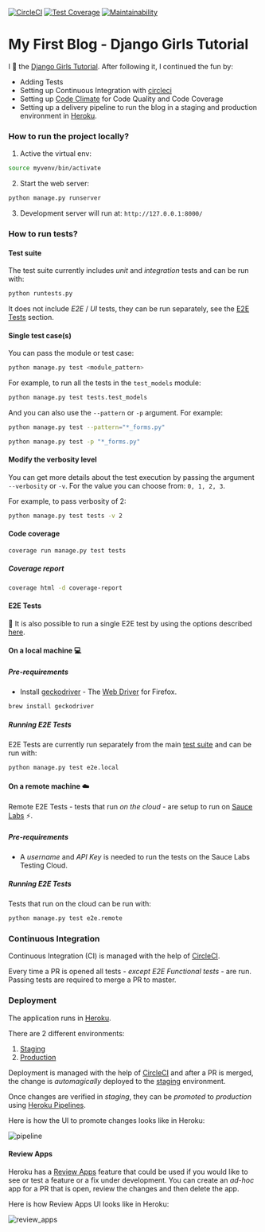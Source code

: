 [![CircleCI](https://circleci.com/gh/mignonnesaurus/my-first-blog/tree/master.svg?style=svg)](https://circleci.com/gh/mignonnesaurus/my-first-blog/tree/master)
[![Test Coverage](https://api.codeclimate.com/v1/badges/88f1f4084f20c55eaf01/test_coverage)](https://codeclimate.com/github/mignonnesaurus/my-first-blog/test_coverage)
[![Maintainability](https://api.codeclimate.com/v1/badges/88f1f4084f20c55eaf01/maintainability)](https://codeclimate.com/github/mignonnesaurus/my-first-blog/maintainability)  


# My First Blog - Django Girls Tutorial

I :yellow_heart: the [Django Girls Tutorial](https://tutorial.djangogirls.org/en/). After following it, I continued the fun by:
* Adding Tests 
* Setting up Continuous Integration with [circleci](https://circleci.com/)
* Setting up [Code Climate](https://codeclimate.com/) for Code Quality and Code Coverage
* Setting up a delivery pipeline to run the blog in a staging and production environment in [Heroku](https://www.heroku.com/).

### How to run the project locally?
1. Active the virtual env:
```bash
source myvenv/bin/activate
```

2. Start the web server:
```bash
python manage.py runserver
```

3. Development server will run at: `http://127.0.0.1:8000/`

### How to run tests?

#### Test suite

The test suite currently includes _unit_ and _integration_ tests and can be run with:

```bash
python runtests.py
```

It does not include _E2E_ / _UI_ tests, they can be run separately, see the [E2E Tests](#e2e-tests) section.

#### Single test case(s)

You can pass the module or test case:

```bash
python manage.py test <module_pattern> 
```

For example, to run all the tests in the `test_models` module:

```bash
python manage.py test tests.test_models
```

And you can also use the `--pattern` or `-p` argument. For example:

```bash
python manage.py test --pattern="*_forms.py"
```

```bash
python manage.py test -p "*_forms.py"
```

#### Modify the verbosity level 

You can get more details about the test execution by passing the argument `--verbosity` or `-v`. For the value you can choose from: `0, 1, 2, 3`.

For example, to pass verbosity of 2: 
```bash
python manage.py test tests -v 2
```

#### Code coverage

```bash
coverage run manage.py test tests
```

##### Coverage report

```bash
coverage html -d coverage-report
```

#### E2E Tests 

:mag_right: It is also possible to run a single E2E test by using the options described [here](#single-test-cases).

#### On a local machine :computer:

##### Pre-requirements

* Install [geckodriver](https://github.com/mozilla/geckodriver) - The [Web Driver](https://developer.mozilla.org/en-US/docs/Web/WebDriver) for Firefox.

```bash
brew install geckodriver
```

##### Running E2E Tests 

E2E Tests are currently run separately from the main [test suite](#how-to-run-tests) and can be run with:

```bash
python manage.py test e2e.local
```

#### On a remote machine :cloud:

Remote E2E Tests - tests that run _on the cloud_ - are setup to run on [Sauce Labs](https://saucelabs.com/) :zap:.

##### Pre-requirements

* A _username_ and _API Key_ is needed to run the tests on the Sauce Labs Testing Cloud. 

##### Running E2E Tests 

Tests that run on the cloud can be run with:

```bash
python manage.py test e2e.remote
```

### Continuous Integration

Continuous Integration (CI) is managed with the help of [CircleCI](https://circleci.com/gh/mignonnesaurus/my-first-blog/tree/master).

Every time a PR is opened all tests - _except E2E Functional tests_ - are run. Passing tests are required to merge a PR to master.

### Deployment

The application runs in [Heroku](https://heroku.com/).

There are 2 different environments:

1. [Staging](https://mignonnesaurus-staging.herokuapp.com/)
2. [Production](https://mignonnesaurus.herokuapp.com/)

Deployment is managed with the help of [CircleCI](https://circleci.com/gh/mignonnesaurus/my-first-blog) and after a PR is merged, the change is _automagically_ deployed to the [staging](https://mignonnesaurus-staging.herokuapp.com/) environment. 

Once changes are verified in _staging_, they can be _promoted_ to _production_ using [Heroku Pipelines](https://devcenter.heroku.com/articles/pipelines).

Here is how the UI to promote changes looks like in Heroku: 

![pipeline](https://user-images.githubusercontent.com/615127/60803185-ef09f500-a17a-11e9-9b84-5eebe0189381.png)

#### Review Apps 

Heroku has a [Review Apps](https://devcenter.heroku.com/articles/github-integration-review-apps) feature that could be used if you would like to see or test a feature or a fix under development. 
You can create an _ad-hoc_ app for a PR that is open, review the changes and then delete the app. 

Here is how Review Apps UI looks like in Heroku: 

![review_apps](https://user-images.githubusercontent.com/615127/60805001-2ed2db80-a17f-11e9-9f43-723592b9ed21.png)
